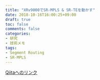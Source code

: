 ```yaml
---
title: "XRv9000でSR-MPLS & SR-TEを動かす"
date: 2018-10-16T16:00:25+09:00
draft: true
toc: false
comments: false
categories:
- 研究
- 技術メモ
tags:
- Segment Routing
- SR-MPLS
---
```


[Qiitaへのリンク](https://qiita.com/watal "FRRoutingでSR MPLS & SR TEを動かす")

<!--more-->
